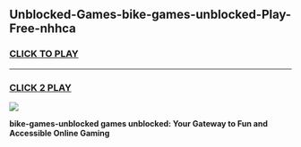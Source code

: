 
## Unblocked-Games-bike-games-unblocked-Play-Free-nhhca
<h3>
<a href="https://premium76.site?title=bike-games-unblocked&ref=21A">CLICK TO PLAY</a></h3>
<hr>

<h3>
<a href="https://premium76.site?title=bike-games-unblocked&ref=21A">CLICK 2 PLAY</a>
  
</h3>

<a href="https://premium76.site?title=bike-games-unblocked&ref=21A"><img src="https://clearcache.store/games.png"></a>


**bike-games-unblocked games unblocked: Your Gateway to Fun and Accessible Online Gaming**
